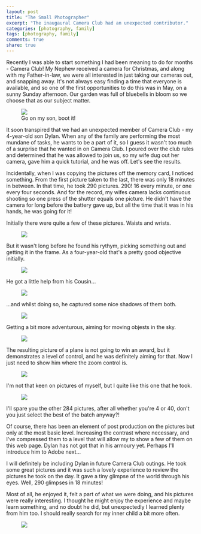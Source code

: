 ```yaml
---
layout: post
title: "The Small Photographer"
excerpt: "The inaugaural Camera Club had an unexpected contributor."
categories: [photography, family]
tags: [photography, family]
comments: true
share: true
---
```


Recently I was able to start something I had been meaning to do for months - Camera Club! My Nephew received a camera for Christmas, and along with my Father-in-law, we were all interested in just taking our cameras out, and snapping away. It's not always easy finding a time that everyone is available, and so one of the first opportunities to do this was in May, on a sunny Sunday afternoon. Our garden was full of bluebells in bloom so we choose that as our subject matter.
<figure>
    <img src="{{ site.url }}/images/post0501.jpg">
    <figcaption>Go on my son, boot it!</figcaption>
</figure>
It soon transpired that we had an unexpected member of Camera Club - my 4-year-old son Dylan. When any of the family are performing the most mundane of tasks, he wants to be a part of it, so I guess it wasn't too much of a surprise that he wanted in on Camera Club. I poured over the club rules and determined that he was allowed to join us, so my wife dug out her camera, gave him a quick tutorial, and he was off. Let's see the results.

Incidentally, when I was copying the pictures off the memory card, I noticed something. From the first picture taken to the last, there was only 18 minutes in between. In that time, he took 290 pictures. 290! 16 every minute, or one every four seconds. And for the record, my wifes camera lacks continuous shooting so one press of the shutter equals one picture. He didn't have the camera for long before the battery gave up, but all the time that it was in his hands, he was going for it!

Initially there were quite a few of these pictures. Waists and wrists.
<figure>
    <img src="{{ site.url }}/images/post0502.jpg">
</figure>
But it wasn't long before he found his rythym, picking something out and getting it in the frame. As a four-year-old that's a pretty good objective initially.
<figure>
    <img src="{{ site.url }}/images/post0503.jpg">
</figure>
He got a little help from his Cousin...
<figure>
    <img src="{{ site.url }}/images/post0504.jpg">
</figure>
...and whilst doing so, he captured some nice shadows of them both.
<figure>
    <img src="{{ site.url }}/images/post0505.jpg">
</figure>
Getting a bit more adventurous, aiming for moving objests in the sky.
<figure>
    <img src="{{ site.url }}/images/post0506.jpg">
</figure>
The resulting picture of a plane is not going to win an award, but it demonstrates a level of control, and he was definitely aiming for that. Now I just need to show him where the zoom control is.
<figure>
    <img src="{{ site.url }}/images/post0507.jpg">
</figure>
I'm not that keen on pictures of myself, but I quite like this one that he took.
<figure>
    <img src="{{ site.url }}/images/post0508.jpg">
</figure>
I'll spare you the other 284 pictures, after all whether you're 4 or 40, don't you just select the best of the batch anyway?! 

Of course, there has been an element of post production on the pictures but only at the most basic level. Increasing the contrast where necessary, and I've compressed them to a level that will allow my to show a few of them on this web page. Dylan has not got that in his armoury yet. Perhaps I'll introduce him to Adobe next...

I will definitely be including Dylan in future Camera Club outings. He took some great pictures and it was such a lovely experience to review the pictures he took on the day. It gave a tiny glimpse of the world through his eyes. Well, 290 glimpses in 18 minutes!

Most of all, he enjoyed it, felt a part of what we were doing, and his pictures were really interesting. I thought he might enjoy the experience and maybe learn something, and no doubt he did, but unexpectedly I learned plenty from him too. I should really search for my inner child a bit more often.
<figure>
    <img src="{{ site.url }}/images/post0509.jpg">
</figure>
